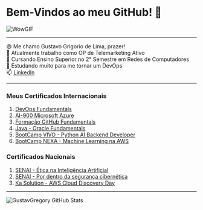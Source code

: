 # Bem-Vindos ao meu GitHub! 🤖

![WowGIF](https://github.com/user-attachments/assets/6a09f8ed-c373-4ff1-908e-2f4b0cf1b892)

-------------

😄 Me chamo Gustavo Grigorio de Lima, prazer!<br>
💬 Atualmente trabalho como OP de Telemarketing Ativo<br>
🌱 Cursando Ensino Superior no 2° Semestre em Redes de Computadores<br>
🧠 Estudando muito para me tornar um DevOps<br>
📫 [LinkedIn](https://www.linkedin.com/in/gustavo-grigorio-de-lima)

----------
### Meus Certificados Internacionais
       
1. [DevOps Fundamentals](https://github.com/user-attachments/files/16340336/DevOps.Fuundamentals.pdf)<br>
2. [AI-900 Microsoft Azure](https://github.com/user-attachments/files/16340341/AI-900.pdf)<br>
3. [Formação GitHub Fundamentals](https://github.com/user-attachments/files/16377633/formacaoGitHub.pdf)
4. [Java - Oracle Fundamentals](https://github.com/user-attachments/files/16340344/Java.-.Oracle.Fundamentals.pdf)<br>
5. [BootCamp VIVO - Python AI Backend Developer](https://github.com/user-attachments/files/16340356/BootCamp.VIVO-DIO.Python.AI.Backend.DeveloperZHMY4ZWH.pdf)<br>
6. [BootCamp NEXA - Machine Learning na AWS](https://github.com/user-attachments/files/16340358/BootCamp.NEXA-MachineLearningAWS.pdf)<br>

### Certificados Nacionais
1. [SENAI - Ética na Inteligência Artificial](https://github.com/user-attachments/files/16340379/SENAI.-.Etica.na.Inteligencia.Artificial.sem.o.RG.pdf)<br>
2. [SENAI - Por dentro da segurança cibernética](https://github.com/user-attachments/files/16340380/SENAI.-.Por.dentro.da.seguranca.cibernetica.sem.o.RG.pdf)<br>
3. [Ka Solution - AWS Cloud Discovery Day](https://github.com/user-attachments/files/16340393/Ka.Solution.-.AWS.Cloud.discovery.day.pdf)<br>

--------
![GustavGregory GitHub Stats](https://github-readme-stats.vercel.app/api?username=GustavGregory&show_icons=true&theme=dracula)


<!--
**GustavGregory/GustavGregory** is a ✨ _special_ ✨ repository because its `README.md` (this file) appears on your GitHub profile.

Here are some ideas to get you started:

- 🔭 I’m currently working on ...
- 🌱 I’m currently learning ...
- 👯 I’m looking to collaborate on ...
- 🤔 I’m looking for help with ...
- 💬 Ask me about ...
- 📫 How to reach me: ...
- 😄 Pronouns: ...
- ⚡ Fun fact: ...
-->
